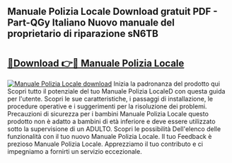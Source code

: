 ## Manuale Polizia Locale Download gratuit PDF - Part-QGy Italiano Nuovo manuale del proprietario di riparazione sN6TB

# <h2><a href="http://dfbtnfn.blite.top/?on=Manuale+Polizia+Locale">🔗Download 👉🔴 Manuale Polizia Locale</a></h2>

[![Manuale Polizia Locale download](https://i.imgur.com/lujVjoI.png)](http://dfbtnfn.blite.top/?on=Manuale+Polizia+Locale)
Inizia la padronanza del prodotto qui Scopri tutto il potenziale del tuo Manuale Polizia LocaleD con questa guida per l'utente. Scopri le sue caratteristiche, i passaggi di installazione, le procedure operative e i suggerimenti per la risoluzione dei problemi. Precauzioni di sicurezza per i bambini Manuale Polizia Locale questo prodotto non è adatto a bambini di età inferiore e deve essere utilizzato sotto la supervisione di un ADULTO. Scopri le possibilità Dell'elenco delle funzionalità con il tuo nuovo Manuale Polizia Locale. Il tuo Feedback è prezioso Manuale Polizia Locale. Apprezziamo il tuo contributo e ci impegniamo a fornirti un servizio eccezionale.
